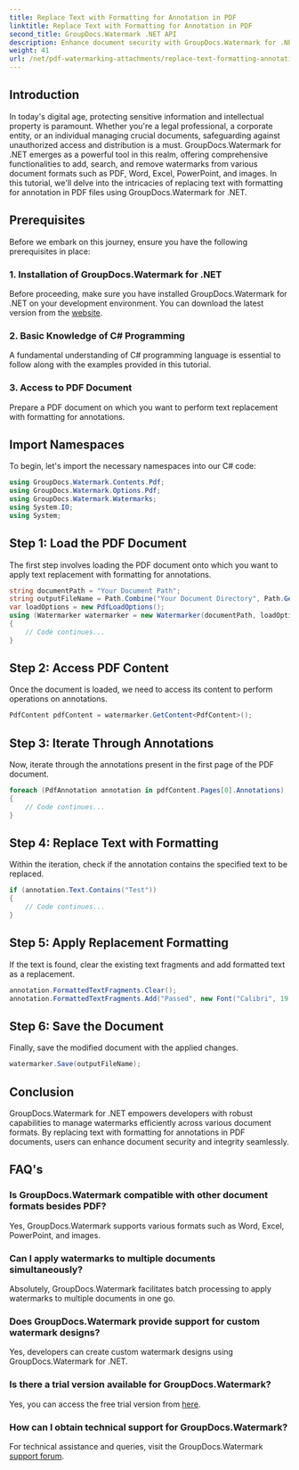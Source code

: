 ```yaml
---
title: Replace Text with Formatting for Annotation in PDF
linktitle: Replace Text with Formatting for Annotation in PDF
second_title: GroupDocs.Watermark .NET API
description: Enhance document security with GroupDocs.Watermark for .NET. Learn how to replace text with formatting for annotations in PDF files effortlessly.
weight: 41
url: /net/pdf-watermarking-attachments/replace-text-formatting-annotation-pdf/
---
```

## Introduction
In today's digital age, protecting sensitive information and intellectual property is paramount. Whether you're a legal professional, a corporate entity, or an individual managing crucial documents, safeguarding against unauthorized access and distribution is a must. GroupDocs.Watermark for .NET emerges as a powerful tool in this realm, offering comprehensive functionalities to add, search, and remove watermarks from various document formats such as PDF, Word, Excel, PowerPoint, and images. In this tutorial, we'll delve into the intricacies of replacing text with formatting for annotation in PDF files using GroupDocs.Watermark for .NET.
## Prerequisites
Before we embark on this journey, ensure you have the following prerequisites in place:
### 1. Installation of GroupDocs.Watermark for .NET
Before proceeding, make sure you have installed GroupDocs.Watermark for .NET on your development environment. You can download the latest version from the [website](https://releases.groupdocs.com/Watermark/net/).
### 2. Basic Knowledge of C# Programming
A fundamental understanding of C# programming language is essential to follow along with the examples provided in this tutorial.
### 3. Access to PDF Document
Prepare a PDF document on which you want to perform text replacement with formatting for annotations.

## Import Namespaces
To begin, let's import the necessary namespaces into our C# code:
```csharp
using GroupDocs.Watermark.Contents.Pdf;
using GroupDocs.Watermark.Options.Pdf;
using GroupDocs.Watermark.Watermarks;
using System.IO;
using System;
```
## Step 1: Load the PDF Document
The first step involves loading the PDF document onto which you want to apply text replacement with formatting for annotations.
```csharp
string documentPath = "Your Document Path";
string outputFileName = Path.Combine("Your Document Directory", Path.GetFileName(documentPath));
var loadOptions = new PdfLoadOptions();
using (Watermarker watermarker = new Watermarker(documentPath, loadOptions))
{
    // Code continues...
}
```
## Step 2: Access PDF Content
Once the document is loaded, we need to access its content to perform operations on annotations.
```csharp
PdfContent pdfContent = watermarker.GetContent<PdfContent>();
```
## Step 3: Iterate Through Annotations
Now, iterate through the annotations present in the first page of the PDF document.
```csharp
foreach (PdfAnnotation annotation in pdfContent.Pages[0].Annotations)
{
    // Code continues...
}
```
## Step 4: Replace Text with Formatting
Within the iteration, check if the annotation contains the specified text to be replaced.
```csharp
if (annotation.Text.Contains("Test"))
{
    // Code continues...
}
```
## Step 5: Apply Replacement Formatting
If the text is found, clear the existing text fragments and add formatted text as a replacement.
```csharp
annotation.FormattedTextFragments.Clear();
annotation.FormattedTextFragments.Add("Passed", new Font("Calibri", 19, FontStyle.Bold), Color.Red, Color.Aqua);
```
## Step 6: Save the Document
Finally, save the modified document with the applied changes.
```csharp
watermarker.Save(outputFileName);
```

## Conclusion
GroupDocs.Watermark for .NET empowers developers with robust capabilities to manage watermarks efficiently across various document formats. By replacing text with formatting for annotations in PDF documents, users can enhance document security and integrity seamlessly.
## FAQ's
### Is GroupDocs.Watermark compatible with other document formats besides PDF?
Yes, GroupDocs.Watermark supports various formats such as Word, Excel, PowerPoint, and images.
### Can I apply watermarks to multiple documents simultaneously?
Absolutely, GroupDocs.Watermark facilitates batch processing to apply watermarks to multiple documents in one go.
### Does GroupDocs.Watermark provide support for custom watermark designs?
Yes, developers can create custom watermark designs using GroupDocs.Watermark for .NET.
### Is there a trial version available for GroupDocs.Watermark?
Yes, you can access the free trial version from [here](https://releases.groupdocs.com/).
### How can I obtain technical support for GroupDocs.Watermark?
For technical assistance and queries, visit the GroupDocs.Watermark [support forum](https://forum.groupdocs.com/c/watermark/19).
